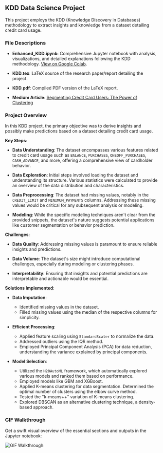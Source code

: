 ## KDD Data Science Project

This project employs the KDD (Knowledge Discovery in Databases) methodology to extract insights and knowledge from a dataset detailing credit card usage.

### File Descriptions

- **Enhanced_KDD.ipynb**: Comprehensive Jupyter notebook with analysis, visualizations, and detailed explanations following the KDD methodology. [View on Google Colab](https://colab.research.google.com/drive/1jFiV6LR-GqQmP_FQ17XLjzY-IA6VxrF0).

- **KDD.tex**: LaTeX source of the research paper/report detailing the project.

- **KDD.pdf**: Compiled PDF version of the LaTeX report.

- **Medium Article**: [Segmenting Credit Card Users: The Power of Clustering](https://medium.com/@moukthikareddy.vuyyuru/segmenting-credit-card-users-the-power-of-clustering-a431336c71a0)

### Project Overview

In this KDD project, the primary objective was to derive insights and possibly make predictions based on a dataset detailing credit card usage.

**Key Steps**:
- **Data Understanding**: The dataset encompasses various features related to credit card usage such as `BALANCE`, `PURCHASES`, `ONEOFF_PURCHASES`, `CASH_ADVANCE`, and more, offering a comprehensive view of cardholder behavior.

- **Data Exploration**: Initial steps involved loading the dataset and understanding its structure. Various statistics were calculated to provide an overview of the data distribution and characteristics.

- **Data Preprocessing**: The dataset had missing values, notably in the `CREDIT_LIMIT` and `MINIMUM_PAYMENTS` columns. Addressing these missing values would be critical for any subsequent analysis or modeling.

- **Modeling**: While the specific modeling techniques aren't clear from the provided snippets, the dataset's nature suggests potential applications like customer segmentation or behavior prediction.

**Challenges**:
- **Data Quality**: Addressing missing values is paramount to ensure reliable insights and predictions.

- **Data Volume**: The dataset's size might introduce computational challenges, especially during modeling or clustering phases.

- **Interpretability**: Ensuring that insights and potential predictions are interpretable and actionable would be essential.

**Solutions Implemented**:

- **Data Imputation**: 
  - Identified missing values in the dataset.
  - Filled missing values using the median of the respective columns for simplicity.

- **Efficient Processing**: 
  - Applied feature scaling using `StandardScaler` to normalize the data.
  - Addressed outliers using the IQR method.
  - Employed Principal Component Analysis (PCA) for data reduction, understanding the variance explained by principal components.

- **Model Selection**: 
  - Utilized the `H2OAutoML` framework, which automatically explored various models and ranked them based on performance.
  - Employed models like GBM and XGBoost.
  - Applied K-means clustering for data segmentation. Determined the optimal number of clusters using the elbow curve method.
  - Tested the "k-means++" variation of K-means clustering.
  - Explored DBSCAN as an alternative clustering technique, a density-based approach.


### GIF Walkthrough
Get a swift visual overview of the essential sections and outputs in the Jupyter notebook:

![GIF Walkthrough](https://drive.google.com/uc?export=view&id=1jK0doyRKyD9d4MMWDXPJVRRnaraLGnlL)
